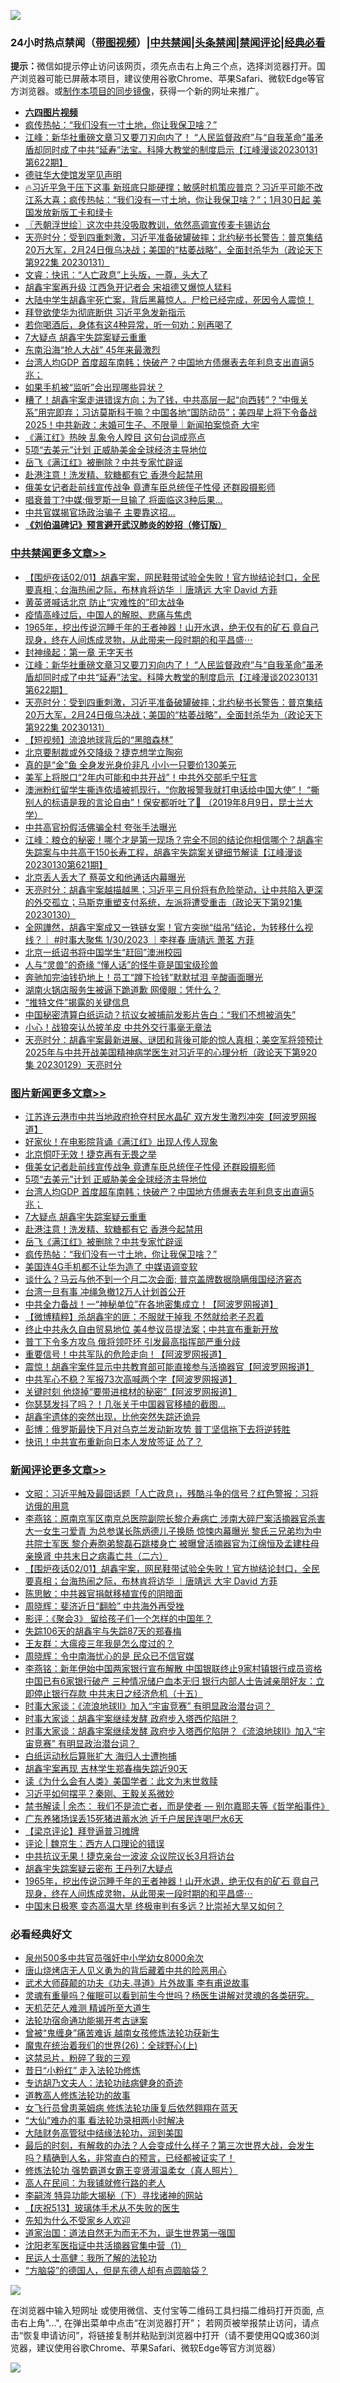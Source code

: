 ![](https://raw.githubusercontent.com/jsvpn/jsproxy/dev/64photo/fqnews-qr.jpg)

<div id="tt">
<h3>24小时热点禁闻（<a href="https://aaa.v2dns.tk/?QAjUl=BgRp5UNKRn&T5Vk=fPVH&Q59Ab=WxGE" target="_blank">带图视频</a>）|<a href="#%E4%B8%AD%E5%85%B1%E7%A6%81%E9%97%BB%E6%9B%B4%E5%A4%9A%E6%96%87%E7%AB%A0">中共禁闻</a>|<a href="#%E5%9B%BE%E7%89%87%E6%96%B0%E9%97%BB%E6%9B%B4%E5%A4%9A%E6%96%87%E7%AB%A0">头条禁闻</a>|<a href="#%E6%96%B0%E9%97%BB%E8%AF%84%E8%AE%BA%E6%9B%B4%E5%A4%9A%E6%96%87%E7%AB%A0">禁闻评论|<a href="#%E5%BF%85%E7%9C%8B%E7%BB%8F%E5%85%B8%E5%A5%BD%E6%96%87">经典必看</a></h3>
<div><b>提示：</b>微信如提示停止访问该网页，须先点击右上角三个点，选择浏览器打开。国产浏览器可能已屏蔽本项目，建议使用谷歌Chrome、苹果Safari、微软Edge等官方浏览器。或<a href="%E5%88%B6%E4%BD%9Cgit%E7%A6%81%E9%97%BB%E9%95%9C%E5%83%8F.md">制作本项目的同步镜像</a>，获得一个新的网址来推广。</div>
<ul>
<li><b><a href="http://d2.v2rss.gq/64.mp4" target="_blank">六四图片视频</a></b></li>
<li><a href="/topimagenews/20230201/1843000.md">疯传热帖：“我们没有一寸土地，你让我保卫啥？”</a></li>
<li><a href="/cbnews/20230201/1843073.md">江峰：新华社重磅文章习又要刀刃向内了！ “人民监督政府”与“自我革命”虽矛盾却同时成了中共“延寿”法宝。科隆大教堂的制度启示【江峰漫谈20230131第622期】</a></li>
<li><a href="/baitai/20230201/1843114.md">德驻华大使馆发罕见声明</a></li>
<li><a href="/sohnews/20230201/1843152.md">🔥习近平急于压下这事 新班底只能硬撑；敏感时机策应普京？习近平可能不改 江系大喜；疯传热帖：“我们没有一寸土地，你让我保卫啥？”；1月30日起 美国发放新版工卡和绿卡</a></li>
<li><a href="/ssgc/20230201/1843054.md">〖兲朝浮世绘〗这次中共没吸取教训，依然高调宣传麦卡锡访台</a></li>
<li><a href="/cbnews/20230201/1842969.md">天亮时分：受到四重刺激，习近平准备破罐破摔；北约秘书长警告：普京集结20万大军，2月24日俄乌决战；美国的“枯萎战略”，全面封杀华为（政论天下第922集 20230131）</a></li>
<li><a href="/sohnews/20230201/1843119.md">文睿：快讯：“人亡政息”上头版，一尊，头大了</a></li>
<li><a href="/baitai/20230202/1843313.md">胡鑫宇案再升级 江西急开记者会 宋祖德又爆惊人猛料</a></li>
<li><a href="/sohnews/20230201/1843199.md">大陆中学生胡鑫宇死亡案，背后黑幕惊人。尸检已经完成，死因令人震惊！</a></li>
<li><a href="/baitai/20230201/1843280.md">拜登欲使华为彻底断供 习近平急发新指示</a></li>
<li><a href="/baitai/20230201/1843165.md">若你喝酒后，身体有这4种异常，听一句劝：别再喝了</a></li>
<li><a href="/topimagenews/20230201/1843128.md">7大疑点 胡鑫宇失踪案疑云重重</a></li>
<li><a href="/finance/20230201/1843064.md">东南沿海“抢人大战” 45年来最激烈</a></li>
<li><a href="/topimagenews/20230201/1843177.md">台湾人均GDP 首度超车南韩；快破产？中国地方债爆表去年利息支出直逼5兆；</a></li>
<li><a href="/cnnews/20230201/1842977.md">如果手机被“监听”会出现哪些异状？</a></li>
<li><a href="/sohnews/20230201/1843076.md">糟了！胡鑫宇案走进错误方向；为了钱，中共高层一起“向西转”？“中俄关系”用完即弃；习访莫斯科干嘛？中国各地“国防动员”；美四星上将下令备战2025！中共新政：未婚可生子、不限量｜新闻拍案惊奇 大宇</a></li>
<li><a href="/baitai/20230201/1843176.md">《满江红》热映 乱象令人瞠目 这句台词成亮点</a></li>
<li><a href="/topimagenews/20230201/1843231.md">5项“去美元”计划 正威胁美金全球经济主导地位</a></li>
<li><a href="/topimagenews/20230201/1843109.md">岳飞《满江红》被删除？中共专家忙辟谣</a></li>
<li><a href="/topimagenews/20230201/1843121.md">赴港注意！洗发精、软糖都有它 香港今起禁用</a></li>
<li><a href="/topimagenews/20230202/1843320.md">俄美女记者赴前线宣传战争 竟遭车臣总统侄子性侵 还群殴摄影师</a></li>
<li><a href="/worldnews/20230201/1843070.md">唱衰普丁?中媒:俄罗斯一旦输了 将面临这3种后果…</a></li>
<li><a href="/cnnews/20230201/1843132.md">中共官媒揭官场政治骗子 主要靠这招…</a></li>
<li><b><a href="/comments/20200207/1272816.md" target="_blank">《刘伯温碑记》预言避开武汉肺炎的妙招（修订版）</a></b></li>
</ul>
</div>

<div class="catlist">
<h3><a href="/cbnews/" target="_blank">中共禁闻</a><span><a href="/cbnews/" target="_blank" rel="nofollow">更多文章>></a></span></h3>
<ul>
<li><a href="/comments/20230202/1843390.md" target="_blank">【围炉夜话02/01】胡鑫宇案，网民鞋带试验全失败！官方抛结论封口，全民要真相；台海热闹之际，布林肯将访华 ｜唐靖远 大宇 David 方菲</a></li>
<li><a href="/cbnews/20230202/1843353.md" target="_blank">黄英贤喊话北京 防止“灾难性的”印太战争</a></li>
<li><a href="/cbnews/20230202/1843352.md" target="_blank">疫情高峰过后，中国人的解脱、悲痛与焦虑</a></li>
<li><a href="/comments/20230201/1843183.md" target="_blank">1965年，挖出传说沉睡千年的王者神器！山开水退，绝无仅有的矿石 竟自己现身，终在人间炼成灵物，从此带来一段时期的和平昌盛⋯</a></li>
<li><a href="/cbnews/20230201/1843137.md" target="_blank">封神缘起：第一章 无字天书</a></li>
<li><a href="/cbnews/20230201/1843073.md" target="_blank">江峰：新华社重磅文章习又要刀刃向内了！ “人民监督政府”与“自我革命”虽矛盾却同时成了中共“延寿”法宝。科隆大教堂的制度启示【江峰漫谈20230131第622期】</a></li>
<li><a href="/cbnews/20230201/1842969.md" target="_blank">天亮时分：受到四重刺激，习近平准备破罐破摔；北约秘书长警告：普京集结20万大军，2月24日俄乌决战；美国的“枯萎战略”，全面封杀华为（政论天下第922集 20230131）</a></li>
<li><a href="/comments/20230201/1842962.md" target="_blank">【短视频】流浪地球背后的“黑暗森林”</a></li>
<li><a href="/cbnews/20230201/1842897.md" target="_blank">北京要制裁或外交降级？捷克想学立陶宛</a></li>
<li><a href="/cbnews/20230201/1842825.md" target="_blank">真的是“金”鱼 全身发光身价非凡 小小一只要价130美元</a></li>
<li><a href="/cbnews/20230131/1842796.md" target="_blank">美军上将脱口“2年内可能和中共开战”！中共外交部毛宁狂言</a></li>
<li><a href="/cbnews/20230131/1842611.md" target="_blank">澳洲粉红留学生撕连侬墙被抓现行，“你敢报警我就打电话给中国大使”！ “撕别人的标语是我的言论自由”！保安都听吐了🤮 （2019年8月9日，昆士兰大学）</a></li>
<li><a href="/cbnews/20230131/1842647.md" target="_blank">中共高官扮假活佛骗全村 夸张手法曝光</a></li>
<li><a href="/cbnews/20230131/1842626.md" target="_blank">江峰：粮仓的秘密！哪个才是第一现场？完全不同的结论你相信哪个？胡鑫宇失踪案与中共高干150长寿工程，胡鑫宇失踪案关键细节解读【江峰漫谈20230130第621期】</a></li>
<li><a href="/cbnews/20230131/1842607.md" target="_blank">北京丢人丢大了 蔡英文和他通话内幕曝光</a></li>
<li><a href="/cbnews/20230131/1842562.md" target="_blank">天亮时分：胡鑫宇案越描越黑；习近平三月份将有危险举动，让中共陷入更深的外交孤立；马斯克重塑支付系统，左派将遭受重击（政论天下第921集 20230130）</a></li>
<li><a href="/comments/20230131/1842466.md" target="_blank">全网譁然，胡鑫宇案成又一铁链女案！官方突抛“缢吊”结论，为转移什么视线？｜ #时事大聚焦 1/30/2023 ｜李祥春 唐靖远 萧茗 方菲</a></li>
<li><a href="/cbnews/20230131/1842457.md" target="_blank">北京一纸诏书将中国学生“赶回”澳洲校园</a></li>
<li><a href="/cbnews/20230130/1842368.md" target="_blank">人与“灵兽”的奇缘 “懂人话”的怪牛竟是国宝级珍兽</a></li>
<li><a href="/cbnews/20230130/1842367.md" target="_blank">奔驰加完油钱扔地上！员工“蹲下捡钱”默默拭泪 辛酸画面曝光</a></li>
<li><a href="/cbnews/20230130/1842366.md" target="_blank">湖南火锅店服务生被逼下跪道歉 网傻眼：凭什么？</a></li>
<li><a href="/cbnews/20230130/1842213.md" target="_blank">“推特文件”揭露的关键信息</a></li>
<li><a href="/cbnews/20230130/1842174.md" target="_blank">中国秘密清算白纸运动？抗议女被捕前发影片告白：“我们不想被消失”</a></li>
<li><a href="/cbnews/20230130/1842164.md" target="_blank">小心！战狼突认怂披羊皮 中共外交行事毫无章法</a></li>
<li><a href="/cbnews/20230130/1842150.md" target="_blank">天亮时分：胡鑫宇案最新进展、谜团和背後可能的惊人真相；美空军将领预计2025年与中共开战美国精神病学医生对习近平的心理分析（政论天下第920集 20230129）天亮时分</a></li>

</ul>
</div>
<div class="catlist">
<h3><a href="/topimagenews/" target="_blank">图片新闻</a><span><a href="/topimagenews/" target="_blank" rel="nofollow">更多文章>></a></span></h3>
<ul>
<li><a href="/topimagenews/20230202/1843368.md" target="_blank">江苏连云港市中共当地政府抢夺村民水晶矿 双方发生激烈冲突【阿波罗网报道】</a></li>
<li><a href="/topimagenews/20230202/1843351.md" target="_blank">好家伙！在电影院背诵《满江红》出现人传人现象</a></li>
<li><a href="/topimagenews/20230202/1843342.md" target="_blank">北京恫吓无效！捷克再有无畏之举</a></li>
<li><a href="/topimagenews/20230202/1843320.md" target="_blank">俄美女记者赴前线宣传战争 竟遭车臣总统侄子性侵 还群殴摄影师</a></li>
<li><a href="/topimagenews/20230201/1843231.md" target="_blank">5项“去美元”计划 正威胁美金全球经济主导地位</a></li>
<li><a href="/topimagenews/20230201/1843177.md" target="_blank">台湾人均GDP 首度超车南韩；快破产？中国地方债爆表去年利息支出直逼5兆；</a></li>
<li><a href="/topimagenews/20230201/1843128.md" target="_blank">7大疑点 胡鑫宇失踪案疑云重重</a></li>
<li><a href="/topimagenews/20230201/1843121.md" target="_blank">赴港注意！洗发精、软糖都有它 香港今起禁用</a></li>
<li><a href="/topimagenews/20230201/1843109.md" target="_blank">岳飞《满江红》被删除？中共专家忙辟谣</a></li>
<li><a href="/topimagenews/20230201/1843000.md" target="_blank">疯传热帖：“我们没有一寸土地，你让我保卫啥？”</a></li>
<li><a href="/topimagenews/20230201/1842867.md" target="_blank">美国连4G手机都不让华为造了 中媒语调变软</a></li>
<li><a href="/topimagenews/20230131/1842719.md" target="_blank">谈什么？马云与他不到一个月二次会面; 普京盖牌数据隐瞒俄国经济窘态</a></li>
<li><a href="/topimagenews/20230131/1842656.md" target="_blank">台湾一旦有事 冲绳急撤12万人计划首公开</a></li>
<li><a href="/topimagenews/20230131/1842645.md" target="_blank">中共全力备战！一“神秘单位”在各地密集成立！【阿波罗网报道】</a></li>
<li><a href="/topimagenews/20230131/1842606.md" target="_blank">【微博精粹】杀胡鑫宇的匪：不服就干掉我 不然就给老子忍着</a></li>
<li><a href="/topimagenews/20230130/1842315.md" target="_blank">终止中共永久自由贸易地位 美4参议员提法案；中共宣布重新开放</a></li>
<li><a href="/topimagenews/20230130/1842309.md" target="_blank">普丁下令多方攻乌 俄将领吓坏 引发最高指挥部严重分歧</a></li>
<li><a href="/topimagenews/20230130/1842235.md" target="_blank">重要信号！中共军队的危险走向！【阿波罗网报道】</a></li>
<li><a href="/topimagenews/20230130/1842186.md" target="_blank">震惊！胡鑫宇案件显示中共教育部可能直接参与活摘器官【阿波罗网报道】</a></li>
<li><a href="/topimagenews/20230130/1842173.md" target="_blank">中共军心不稳？军报73次高喊两个字【阿波罗网报道】</a></li>
<li><a href="/topimagenews/20230130/1842172.md" target="_blank">关键时刻 他烧掉“要带进棺材的秘密”【阿波罗网报道】</a></li>
<li><a href="/topimagenews/20230130/1842151.md" target="_blank">你瑟瑟发抖了吗？！几张关于中国器官移植的截图…</a></li>
<li><a href="/topimagenews/20230130/1842067.md" target="_blank">胡鑫宇遗体的突然出现，比他突然失踪还诡异</a></li>
<li><a href="/topimagenews/20230129/1841998.md" target="_blank">彭博：俄罗斯最快下月对乌克兰发动新攻势 普丁坚信拖下去将逆转胜</a></li>
<li><a href="/topimagenews/20230129/1841990.md" target="_blank">快讯！中共宣布重新向日本人发放签证 怂了？</a></li>

</ul>
</div>
<div class="catlist">
<h3><a href="/comments/" target="_blank">新闻评论</a><span><a href="/comments/" target="_blank" rel="nofollow">更多文章>></a></span></h3>
<ul>
<li><a href="/comments/20230202/1843409.md" target="_blank">文昭：习近平触及最囧话题「人亡政息」，残酷斗争的信号？红色警报：习将访俄的用意</a></li>
<li><a href="/comments/20230202/1843395.md" target="_blank">李燕铭：原南京军区南京总医院副院长黎介寿病亡 涉南大碎尸案活摘器官杀害大一女生刁爱青 为总参谋长陈炳德儿子换肠 惊悚内幕曝光 黎氏三兄弟均为中共院士军医 黎介寿胞弟黎磊石跳楼身亡 被曝曾活摘器官为江绵恒及孟建柱母亲换肾 中共末日之病毒亡共（二六）</a></li>
<li><a href="/comments/20230202/1843390.md" target="_blank">【围炉夜话02/01】胡鑫宇案，网民鞋带试验全失败！官方抛结论封口，全民要真相；台海热闹之际，布林肯将访华 ｜唐靖远 大宇 David 方菲</a></li>
<li><a href="/comments/20230202/1843389.md" target="_blank">陈思敏：中共器官捐献移植宣传的阴暗面</a></li>
<li><a href="/comments/20230202/1843388.md" target="_blank">周晓辉：斐济近日“翻脸” 中共海外再受挫</a></li>
<li><a href="/comments/20230202/1843387.md" target="_blank">影评：《聚会3》 留给孩子们一个怎样的中国年？</a></li>
<li><a href="/comments/20230202/1843386.md" target="_blank">失踪106天的胡鑫宇与失踪87天的郑春梅</a></li>
<li><a href="/comments/20230202/1843385.md" target="_blank">王友群：大瘟疫三年我是怎么度过的？</a></li>
<li><a href="/comments/20230202/1843375.md" target="_blank">周晓辉：令中南海忧心的是 民众已不信官媒</a></li>
<li><a href="/comments/20230202/1843301.md" target="_blank">李燕铭：新年伊始中国两家银行宣布解散 中国银联终止9家村镇银行成员资格 中国已有6家银行破产 三种情况储户血本无归 银行内部人士告诫亲朋好友：立即停止银行存款 中共末日之经济危机（十五）</a></li>
<li><a href="/comments/20230202/1843297.md" target="_blank">时事大家谈：《流浪地球II》加入“宇宙竞赛” 有明显政治潜台词？&#160;</a></li>
<li><a href="/comments/20230202/1843296.md" target="_blank">时事大家谈：胡鑫宇案继续发酵 政府步入塔西佗陷阱？</a></li>
<li><a href="/comments/20230202/1843288.md" target="_blank">时事大家谈：胡鑫宇案继续发酵 政府步入塔西佗陷阱？《流浪地球II》加入“宇宙竞赛” 有明显政治潜台词？&#160;</a></li>
<li><a href="/comments/20230201/1843258.md" target="_blank">白纸运动秋后算账扩大 海归人士遭拘捕</a></li>
<li><a href="/comments/20230201/1843257.md" target="_blank">胡鑫宇案再现 吉林学生郑春梅失踪近90天</a></li>
<li><a href="/comments/20230201/1843252.md" target="_blank">读《为什么会有人类》美国学者：此文为末世救赎</a></li>
<li><a href="/comments/20230201/1843247.md" target="_blank">习近平如何摆平？秦刚、王毅关系微妙</a></li>
<li><a href="/comments/20230201/1843243.md" target="_blank">禁书解读 | 余杰： 我们不是流亡者，而是使者 &#8212; 别尔嘉耶夫等《哲学船事件》</a></li>
<li><a href="/comments/20230201/1843216.md" target="_blank">广东养猪场误丢15死猪进蓄水池 近千户居民连喝尸水6天</a></li>
<li><a href="/comments/20230201/1843210.md" target="_blank">【梁京评论】拜登逼普习摊牌</a></li>
<li><a href="/comments/20230201/1843209.md" target="_blank">评论 | 魏京生：西方人口理论的错误</a></li>
<li><a href="/comments/20230201/1843188.md" target="_blank">中共抗议无果！捷克亲台一波波 众议院议长3月将访台</a></li>
<li><a href="/comments/20230201/1843187.md" target="_blank">胡鑫宇失踪案疑云密布 王丹列7大疑点</a></li>
<li><a href="/comments/20230201/1843183.md" target="_blank">1965年，挖出传说沉睡千年的王者神器！山开水退，绝无仅有的矿石 竟自己现身，终在人间炼成灵物，从此带来一段时期的和平昌盛⋯</a></li>
<li><a href="/comments/20230201/1843110.md" target="_blank">中国末日极寒 变态高温大旱 终极审判有多远？比崇祯大旱又如何？</a></li>

</ul>
</div>

<div class="catlist">
<h3>必看经典好文</h3>
<ul>
<li><a href="/comments/20200704/783272.md" target="_blank">泉州500多中共官员强奸中小学幼女8000余次</a></li>
<li><a href="/cbnews/20220615/1745823.md" target="_blank">唐山烧烤店无人见义勇为的背后藏着中共的险恶用心</a></li>
<li><a href="/topimagenews/20181117/1032655.md" target="_blank">武术大师薛颠的功夫《功夫.寻道》片外故事 李有甫说故事</a></li>
<li><a href="/bannedvideo/20210915/1623919.md" target="_blank">灵魂有重量吗？催眠可以看到前生今世吗？杨医生讲解对灵魂的各类研究。</a></li>
<li><a href="/comments/20210302/1496716.md" target="_blank">天机茫茫人难测 精诚所至大道生</a></li>
<li><a href="/tculture/20121025/73079.md" target="_blank">法轮功宿命通功能揭开考古谜案</a></li>
<li><a href="/comments/20211125/1657403.md" target="_blank">曾被“鬼缠身”痛苦难诉 越南女孩修炼法轮功获新生</a></li>
<li><a href="/comments/20181210/1044798.md" target="_blank">魔鬼在统治着我们的世界(26)：全球野心(上)</a></li>
<li><a href="/yule/20210123/1473216.md" target="_blank">这禁忌片，粉碎了我的三观</a></li>
<li><a href="/cbnews/20211123/1656425.md" target="_blank">昔日“小粉红” 走入法轮功修炼</a></li>
<li><a href="/comments/20221226/1827998.md" target="_blank">专访胡乃文夫人：法轮功祛病健身的奇迹</a></li>
<li><a href="/comments/20200805/1375080.md" target="_blank">道教高人修炼法轮功的故事</a></li>
<li><a href="/cnnews/20210512/1544604.md" target="_blank">女飞行员曾患莱姆病 修炼法轮功康复后依然翱翔在蓝天</a></li>
<li><a href="/cbnews/20210428/1535533.md" target="_blank">“大仙”难办的事  看法轮功录相两小时解决</a></li>
<li><a href="/cbnews/20220713/1757692.md" target="_blank">大陆财务高管狱中结缘法轮功，润到美国</a></li>
<li><a href="/comments/20221021/1800167.md" target="_blank">最后的时刻，有解救的办法？人会变成什么样子？第三次世界大战，会发生吗？精确到人名，非常直白的预言，已经都被证实了！</a></li>
<li><a href="/cbnews/20211127/1658400.md" target="_blank">修炼法轮功 强势霸道女霸王变贤淑温柔女（真人照片）</a></li>
<li><a href="/tculture/20121023/72121.md" target="_blank">高人在民间：为我铺就修行路的老人</a></li>
<li><a href="/tculture/xiulian/20160303/508938.md" target="_blank">李嗣涔 特异功能大揭秘（下）寻找诸神的网站</a></li>
<li><a href="/cbnews/20210526/1554325.md" target="_blank">【庆祝513】玻璃体手术从不失败的医生</a></li>
<li><a href="/comments/20200620/1346848.md" target="_blank">先知为什么不受家乡人欢迎</a></li>
<li><a href="/comments/20220722/1761708.md" target="_blank">道家治国：道法自然无为而无不为，诞生世界第一强国</a></li>
<li><a href="/comments/20221222/1826754.md" target="_blank">沈阳老军医指证中共活摘器官集中营（1）</a></li>
<li><a href="/ccpdope/20200729/1369047.md" target="_blank">民运人士高健：我所了解的法轮功</a></li>
<li><a href="/comments/20220129/1685716.md" target="_blank">“方脑袋”的德国人，但是东德人却有点圆脑袋？</a></li>

</ul>
</div>

![](https://raw.githubusercontent.com/jsvpn/jsproxy/dev/64photo/fqnews-qr.jpg)

在浏览器中输入短网址 或使用微信、支付宝等二维码工具扫描二维码打开页面, 点击右上角"...", 在弹出菜单中点击“在浏览器打开”； 若网页被举报禁止访问，请点击“恢复申请访问”，将链接复制并粘贴到浏览器中打开（请不要使用QQ或360浏览器，建议使用谷歌Chrome、苹果Safari、微软Edge等官方浏览器）

![](https://raw.githubusercontent.com/jsvpn/jsproxy/dev/64photo/wx.jpg)